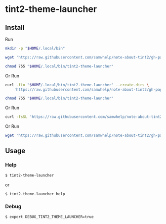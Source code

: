 
# tint2-theme-launcher

## Install

Run

``` sh
mkdir -p "$HOME/.local/bin"

wget 'https://raw.githubusercontent.com/samwhelp/note-about-tint2/gh-pages/_demo/config/tint2-config/modeling-theme-basic/tool/tint2-theme-launcher/tint2-theme-launcher' -O "$HOME/.local/bin/tint2-theme-launcher"

chmod 755 "$HOME/.local/bin/tint2-theme-launcher"
```

Or Run

``` sh
curl -fLo "$HOME/.local/bin/tint2-theme-launcher" --create-dirs \
	'https://raw.githubusercontent.com/samwhelp/note-about-tint2/gh-pages/_demo/config/tint2-config/modeling-theme-basic/tool/tint2-theme-launcher/tint2-theme-launcher'

chmod 755 "$HOME/.local/bin/tint2-theme-launcher"
```

Or Run

``` sh
curl -fsSL 'https://raw.githubusercontent.com/samwhelp/note-about-tint2/gh-pages/_demo/config/tint2-config/modeling-theme-basic/tool/tint2-theme-launcher/remote-install.sh' | bash
```

Or Run

``` sh
wget 'https://raw.githubusercontent.com/samwhelp/note-about-tint2/gh-pages/_demo/config/tint2-config/modeling-theme-basic/tool/tint2-theme-launcher/remote-install.sh' -q -O - | bash
```


## Usage


### Help

``` sh
$ tint2-theme-launcher
```

or

``` sh
$ tint2-theme-launcher help
```


### Debug

``` sh
$ export DEBUG_TINT2_THEME_LAUNCHER=true
```
